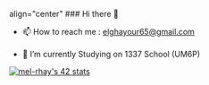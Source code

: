 align="center" ### Hi there 👋

- 📫 How to reach me : elghayour65@gmail.com <br /> <br />
- 🌱 I’m currently Studying on 1337 School (UM6P)

[![mel-rhay's 42 stats](https://badge.mediaplus.ma/black/mel-rhay)](https://github.com/hamada65)

<!--
**hamada65/hamada65** is a ✨ _special_ ✨ repository because its `README.md` (this file) appears on your GitHub profile.

Here are some ideas to get you started:

- 🔭 I’m currently working on ...
- 🌱 I’m currently learning ...
- 👯 I’m looking to collaborate on ...
- 🤔 I’m looking for help with ...
- 💬 Ask me about ...
- 📫 How to reach me: ...
- 😄 Pronouns: ...
- ⚡ Fun fact: ...
-->
